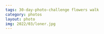 ```yaml
---
tags: 30-day-photo-challenge flowers walk
category: photos
layout: photo
img: 2022/03/loner.jpg
---
```

